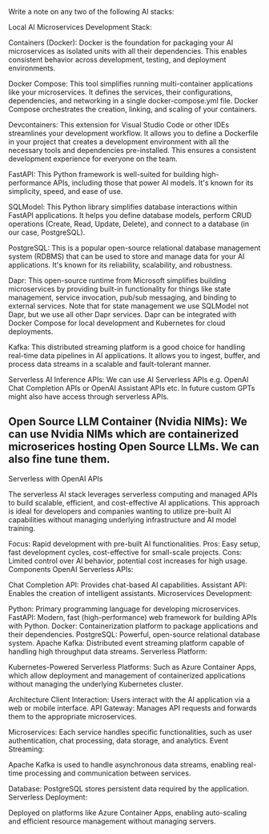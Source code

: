 Write a note on any two of the following AI stacks:

Local AI Microservices Development Stack:

Containers (Docker): Docker is the foundation for packaging your AI microservices as isolated units with all their dependencies. This enables consistent behavior across development, testing, and deployment environments.

Docker Compose: This tool simplifies running multi-container applications like your microservices. It defines the services, their configurations, dependencies, and networking in a single docker-compose.yml file. Docker Compose orchestrates the creation, linking, and scaling of your containers.

Devcontainers: This extension for Visual Studio Code or other IDEs streamlines your development workflow. It allows you to define a Dockerfile in your project that creates a development environment with all the necessary tools and dependencies pre-installed. This ensures a consistent development experience for everyone on the team.

FastAPI: This Python framework is well-suited for building high-performance APIs, including those that power AI models. It's known for its simplicity, speed, and ease of use.

SQLModel: This Python library simplifies database interactions within FastAPI applications. It helps you define database models, perform CRUD operations (Create, Read, Update, Delete), and connect to a database (in our case, PostgreSQL).

PostgreSQL: This is a popular open-source relational database management system (RDBMS) that can be used to store and manage data for your AI applications. It's known for its reliability, scalability, and robustness.

Dapr: This open-source runtime from Microsoft simplifies building microservices by providing built-in functionality for things like state management, service invocation, pub/sub messaging, and binding to external services. Note that for state management we use SQLModel not Dapr, but we use all other Dapr services. Dapr can be integrated with Docker Compose for local development and Kubernetes for cloud deployments.

Kafka: This distributed streaming platform is a good choice for handling real-time data pipelines in AI applications. It allows you to ingest, buffer, and process data streams in a scalable and fault-tolerant manner.

Serverless AI Inference APIs: We can use AI Serverless APIs e.g. OpenAI Chat Completion APIs or OpenAI Assistant APIs etc. In future custom GPTs might also have access through serverless APIs.

## Open Source LLM Container (Nvidia NIMs): We can use Nvidia NIMs which are containerized microserices hosting Open Source LLMs. We can also fine tune them.

Serverless with OpenAI APIs

The serverless AI stack leverages serverless computing and managed APIs to build scalable, efficient, and cost-effective AI applications. This approach is ideal for developers and companies wanting to utilize pre-built AI capabilities without managing underlying infrastructure and AI model training.

Focus: Rapid development with pre-built AI functionalities.
Pros: Easy setup, fast development cycles, cost-effective for small-scale projects.
Cons: Limited control over AI behavior, potential cost increases for high usage.
Components
OpenAI Serverless APIs:

Chat Completion API: Provides chat-based AI capabilities.
Assistant API: Enables the creation of intelligent assistants.
Microservices Development:

Python: Primary programming language for developing microservices.
FastAPI: Modern, fast (high-performance) web framework for building APIs with Python.
Docker: Containerization platform to package applications and their dependencies.
PostgreSQL: Powerful, open-source relational database system.
Apache Kafka: Distributed event streaming platform capable of handling high throughput data streams.
Serverless Platform:

Kubernetes-Powered Serverless Platforms: Such as Azure Container Apps, which allow deployment and management of containerized applications without managing the underlying Kubernetes cluster.

Architecture
Client Interaction:
Users interact with the AI application via a web or mobile interface.
API Gateway:
Manages API requests and forwards them to the appropriate microservices.

Microservices:
Each service handles specific functionalities, such as user authentication, chat processing, data storage, and analytics.
Event Streaming:

Apache Kafka is used to handle asynchronous data streams, enabling real-time processing and communication between services.

Database:
PostgreSQL stores persistent data required by the application.
Serverless Deployment:

Deployed on platforms like Azure Container Apps, enabling auto-scaling and efficient resource management without managing servers.
